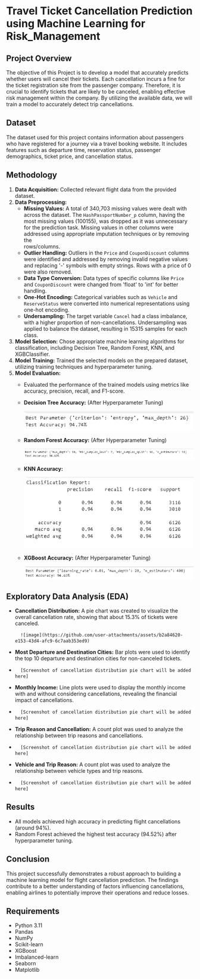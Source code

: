 # Travel Ticket Cancellation Prediction using Machine Learning for Risk_Management

## Project Overview

The objective of this Project is to develop a model that accurately predicts whether users will cancel their tickets. Each cancellation incurs a fine for the ticket registration site from the passenger company. Therefore, it is crucial to identify tickets that are likely to be canceled, enabling effective risk management within the company. By utilizing the available data, we will train a model to accurately detect trip cancellations.

## Dataset

The dataset used for this project contains information about passengers who have registered for a journey via a travel booking website. It includes features such as departure time, reservation status, passenger demographics, ticket price, and cancellation status.

## Methodology

1. **Data Acquisition:** Collected relevant flight data from the provided dataset.
2. **Data Preprocessing:**
   * **Missing Values:** A total of 340,703 missing values were dealt with across the dataset. The `HashPassportNumber_p` column, having the most missing values (100155), was 
     dropped as it was unnecessary for the prediction task. Missing values in other columns were addressed using appropriate imputation techniques or by removing the     
     rows/columns.
   * **Outlier Handling:** Outliers in the `Price` and `CouponDiscount` columns were identified and addressed by removing invalid negative values and replacing '-' symbols 
     with empty strings. Rows with a price of 0 were also removed.
   * **Data Type Conversion:** Data types of specific columns like `Price` and `CouponDiscount` were changed from 'float' to 'int' for better handling.
   * **One-Hot Encoding:** Categorical variables such as `Vehicle` and `ReserveStatus` were converted into numerical representations using one-hot encoding.
   * **Undersampling:** The target variable `Cancel` had a class imbalance, with a higher proportion of non-cancellations. Undersampling was applied to balance the dataset, resulting in 15315 samples for each class.
3. **Model Selection:** Chose appropriate machine learning algorithms for classification, including Decision Tree, Random Forest, KNN, and XGBClassifier.
4. **Model Training:** Trained the selected models on the prepared dataset, utilizing training techniques and hyperparameter tuning.
5. **Model Evaluation:** 
    * Evaluated the performance of the trained models using metrics like accuracy, precision, recall, and F1-score.
    * **Decision Tree Accuracy:**   (After Hyperparameter Tuning)

       ![Decision Tree Accuracy](images/Decision_Tree_After_Hyperparameter_Tuning_SS.PNG "Decision Tree Accuracy") 
    * **Random Forest Accuracy:**   (After Hyperparameter Tuning)

      ![Random Forest Accuracy](images/Random_forest_after_Hyperparameter_Tuning_SS.PNG "Random Forest Accuracy")
    * **KNN Accuracy:**

      ![KNN Accuracy](images/KNN_SS.PNG "KNN Accuracy")
    * **XGBoost Accuracy:**    (After Hyperparameter Tuning)

      ![XGBoost Accuracy](images/XGBClassifer_after_Hyperparameter_Tuning_SS.PNG "XGBoost Accuracy")


## Exploratory Data Analysis (EDA)

* **Cancellation Distribution:** A pie chart was created to visualize the overall cancellation rate, showing that about 15.3% of tickets were canceled.
    <!-- Placeholder for Cancellation Distribution Pie Chart -->
        ![image](https://github.com/user-attachments/assets/b2a84620-e153-43d4-afc9-6c7aab353ed9)

* **Most Departure and Destination Cities:** Bar plots were used to identify the top 10 departure and destination cities for non-canceled tickets.
* <!-- Placeholder for Cancellation Distribution Pie Chart -->
        [Screenshot of cancellation distribution pie chart will be added here]
* **Monthly Income:** Line plots were used to display the monthly income with and without considering cancellations, revealing the financial impact of cancellations.
* <!-- Placeholder for Cancellation Distribution Pie Chart -->
        [Screenshot of cancellation distribution pie chart will be added here]
* **Trip Reason and Cancellation:** A count plot was used to analyze the relationship between trip reasons and cancellations.
* <!-- Placeholder for Cancellation Distribution Pie Chart -->
        [Screenshot of cancellation distribution pie chart will be added here]
* **Vehicle and Trip Reason:** A count plot was used to analyze the relationship between vehicle types and trip reasons.
* <!-- Placeholder for Cancellation Distribution Pie Chart -->
        [Screenshot of cancellation distribution pie chart will be added here]

## Results

* All models achieved high accuracy in predicting flight cancellations (around 94%).
* Random Forest achieved the highest test accuracy (94.52%) after hyperparameter tuning.

## Conclusion

This project successfully demonstrates a robust approach to building a machine learning model for flight cancellation prediction. The findings contribute to a better understanding of factors influencing cancellations, enabling airlines to potentially improve their operations and reduce losses.

## Requirements

* Python 3.11
* Pandas
* NumPy
* Scikit-learn
* XGBoost
* Imbalanced-learn
* Seaborn
* Matplotlib
